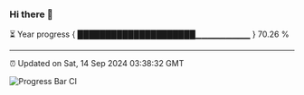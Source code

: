 ### Hi there 👋

⏳ Year progress { █████████████████████▁▁▁▁▁▁▁▁▁ } 70.26 %

---

⏰ Updated on Sat, 14 Sep 2024 03:38:32 GMT

![Progress Bar CI](https://github.com/IshwaranRudhara/GIT-ACTION/workflows/Progress%20Bar%20CI/badge.svg)
